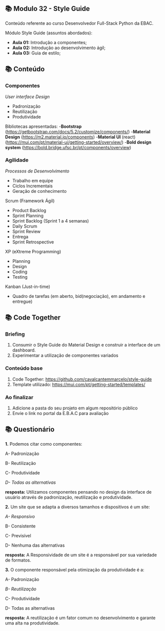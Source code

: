 ## 📚 Modulo 32 - Style Guide
Conteúdo referente ao curso Desenvolvedor Full-Stack Python da EBAC.

Módulo Style Guide (assuntos abordados):
- **Aula 01:** Introdução a componentes;
- **Aula 02:** Introdução ao desenvolvimento ágil;
- **Aula 03:** Guia de estilo;

## 📚 Conteúdo

### Componentes
*User interface Design*
- Padronização
- Reutilização
- Produtividade

Bibliotecas apresentadas:
-**Bootstrap** (https://getbootstrap.com/docs/5.2/customize/components/)
-**Material Design** (https://m2.material.io/components)
-**Material UI** (react) (https://mui.com/pt/material-ui/getting-started/overview/)
-**Bold design system** (https://bold.bridge.ufsc.br/pt/components/overview)

### Agilidade
*Processos de Desenvolvimento*
- Trabalho em equipe
- Ciclos Incrementais
- Geração de conhecimento

Scrum (Framework Ágil)
- Product Backlog
- Sprint Planning
- Sprint Backlog (Sprint 1 a 4 semanas)
- Daily Scrum
- Sprint Review
- Entrega
- Sprint Retrospective

XP (eXtreme Programming)
- Planning
- Design
- Coding
- Testing

Kanban (Just-in-time)
- Quadro de tarefas
(em aberto, bid(negociação), em andamento e entregue)

## 📚 Code Together

### Briefing
1. Consumir o Style Guide do Material Design e construir a interface de
um dashboard.
2. Experimentar a utilização de componentes variados

### Conteúdo base
1. Code Together: https://github.com/cavalcantemmarcelo/style-guide
2. Template utilizado: https://mui.com/pt/getting-started/templates/

### Ao finalizar
1. Adicione a pasta do seu projeto em algum repositório público
2. Envie o link no portal da E.B.A.C para avaliação


## 📚 Questionário

**1.** Podemos citar como componentes:

A- Padronização

B- Reutilização

C- Produtividade

*D- Todas as alternativas*

**resposta:** Utilizamos componentes pensando no design da interface de usuário através de padronização, reutilização e produtividade.

**2.** Um site que se adapta a diversos tamanhos e dispositivos é um site:

*A- Responsivo*

B- Consistente

C- Previsível

D- Nenhuma das alternativas

**resposta:** A Responsividade de um site é a responsável por sua variedade de formatos.

**3.** O componente responsável pela otimização da produtividade é a:

A- Padronização

*B- Reutilização*

C- Produtividade

D- Todas as alternativas

**resposta:** A reutilização é um fator comum no desenvolvimento e garante uma alta na produtividade.
